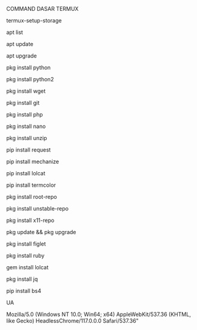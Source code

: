 COMMAND DASAR TERMUX

termux-setup-storage

apt list 

apt update 

apt upgrade 

pkg install python 

pkg install python2 

pkg install wget 

pkg install git 

pkg install php 

pkg install nano 

pkg install unzip 

pip install request 

pip install mechanize 

pip install lolcat 

pip install termcolor 

pkg install root-repo 

pkg install unstable-repo 

pkg install x11-repo 

pkg update && pkg upgrade 

pkg install figlet 

pkg install ruby 

gem install lolcat 

pkg install jq

pip install bs4 



UA  


Mozilla/5.0 (Windows NT 10.0; Win64; x64) AppleWebKit/537.36 (KHTML, like Gecko) HeadlessChrome/117.0.0.0 Safari/537.36"
